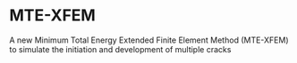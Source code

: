# MTE-XFEM
A new Minimum Total Energy Extended Finite Element Method (MTE-XFEM) to simulate the initiation and development of multiple cracks
